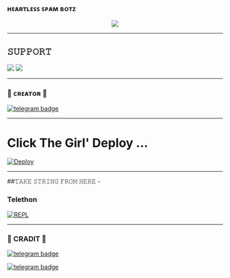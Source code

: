 
### ʜᴇᴀʀᴛʟᴇꜱꜱ ꜱᴘᴀᴍ ʙᴏᴛᴢ

<p align="center">
  <img src="https://telegra.ph/file/2d2dc00f1eda5077c5b4b.jpg">
</p>

-------------------------------------------------

## 𝚂𝚄𝙿𝙿𝙾𝚁𝚃 
                          
<a href="https://t.me/TEAM_HEARTLESS_POLICE_OP"><img src="https://img.shields.io/badge/Join-SUPPORT%20GROUP-red.svg?logo=Telegram"></a>
<a href="https://t.me/TEAM_HEARTLESS_BOTS"><img src="https://img.shields.io/badge/Join-SUPPORT%20CHANNEL-red.svg?logo=Telegram"></a>

-------------------------------------------------
### 🖤 ᴄʀᴇᴀᴛᴏʀ 🖤

[![telegram badge](https://img.shields.io/badge/S͟ᴀᴍʙᴏᴅʜɪʀᴀᴊ-30302f?style=for-the-badge&logo=telegram)](https://t.me/ITZ_SAMBODHIRAJ)


-------------------------------------------------

# Click The Girl' Deploy ...

[![Deploy](https://telegra.ph/file/0c4302d5604fda25a57b9.jpg)](https://heroku.com/deploy?template=https://github.com/HearTlessOp/VsB_Botz)


------------------------------------------------

##𝚃𝙰𝙺𝙴 𝚂𝚃𝚁𝙸𝙽𝙶 𝙵𝚁𝙾𝙼 𝙷𝙴𝚁𝙴 - 

### Telethon

[![REPL](https://telegra.ph/file/c7b2bf1ce3208e44beaa1.jpg)](https://replit.com/@ItsBadnam/VsBHearTless)
        
-----------------------------------------------

### 🖤 CRADIT 💛

[![telegram badge](https://img.shields.io/badge/𝘽ᴀᴅɴᴀᴍ𝙊ᴘ-30302f?style=for-the-badge&logo=telegram)](https://t.me/its_badnam)

[![telegram badge](https://img.shields.io/badge/𝐒ʜɪᴋᴀʀɪ-30302f?style=for-the-badge&logo=telegram)](https://t.me/Lawless_Shikari)

